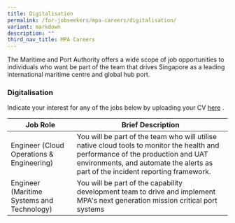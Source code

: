 ```yaml
---
title: Digitalisation
permalink: /for-jobseekers/mpa-careers/digitalisation/
variant: markdown
description: ""
third_nav_title: MPA Careers
---
```

The Maritime and Port Authority offers a wide scope of job opportunities to individuals who want be part of the team that drives Singapore as a leading international maritime centre and global hub port.

### Digitalisation
Indicate your interest for any of the jobs below by uploading your CV [here](forms.sg) .

|Job Role | Brief Description | 
| -------- | -------- | 
| Engineer (Cloud Operations & Engineering) | You will be part of the team who will utilise native cloud tools to monitor the health and performance of the production and UAT environments, and automate the alerts as part of the incident reporting framework. | 
| Engineer (Maritime Systems and Technology) | You will be part of the capability development team to drive and implement MPA's next generation mission critical port systems |